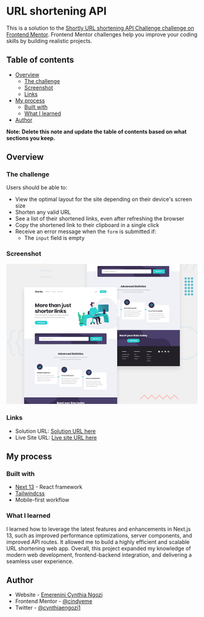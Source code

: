 # URL shortening API

This is a solution to the [Shortly URL shortening API Challenge challenge on Frontend Mentor](https://www.frontendmentor.io/challenges/url-shortening-api-landing-page-2ce3ob-G). Frontend Mentor challenges help you improve your coding skills by building realistic projects. 

## Table of contents

- [Overview](#overview)
  - [The challenge](#the-challenge)
  - [Screenshot](#screenshot)
  - [Links](#links)
- [My process](#my-process)
  - [Built with](#built-with)
  - [What I learned](#what-i-learned)
- [Author](#author)

**Note: Delete this note and update the table of contents based on what sections you keep.**

## Overview

### The challenge

Users should be able to:

- View the optimal layout for the site depending on their device's screen size
- Shorten any valid URL
- See a list of their shortened links, even after refreshing the browser
- Copy the shortened link to their clipboard in a single click
- Receive an error message when the `form` is submitted if:
  - The `input` field is empty

### Screenshot

![Desktop-preview](./screenshots/desktop-preview.jpg)


### Links

- Solution URL: [Solution URL here](https://github.com/cindyeme/url-shortening-api)
- Live Site URL: [Live site URL here](https://cynthia-url-shortener.netlify.app)

## My process

### Built with

- [Next 13](https://nextjs.org/) - React framework
- [Tailwindcss](https://tailwindcss.com/docs/guides/nextjs)
- Mobile-first workflow

### What I learned

 I learned how to leverage the latest features and enhancements in Next.js 13, such as improved performance optimizations, server components, and improved API routes. It allowed me to build a highly efficient and scalable URL shortening web app.
 Overall, this project expanded my knowledge of modern web development, frontend-backend integration, and delivering a seamless user experience.



## Author

- Website - [Emerenini Cynthia Ngozi](https://www.linkedin.com/in/emerenini-cynthia-ngozi)
- Frontend Mentor - [@cindyeme](https://www.frontendmentor.io/profile/cindyeme)
- Twitter - [@cynthiaengozi1](https://www.twitter.com/cynthiaengozi1)

